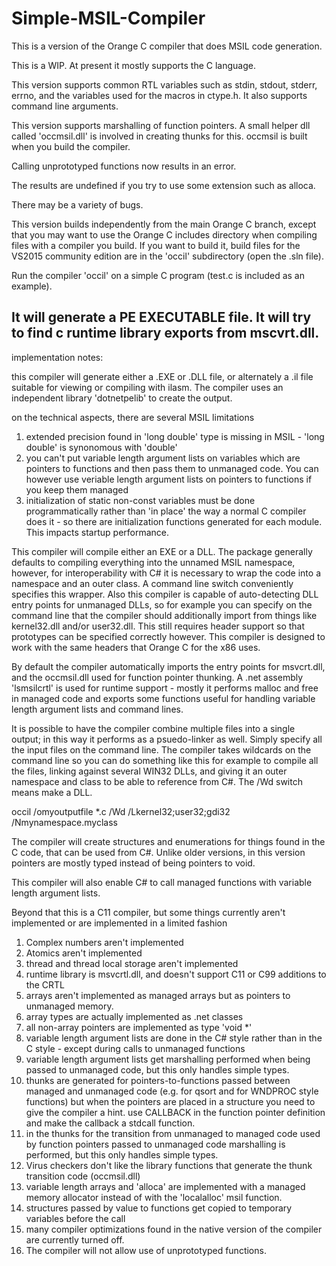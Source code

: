# Simple-MSIL-Compiler

This is a version of the Orange C compiler that does MSIL code generation.

This is a WIP.  At present it mostly supports the C language.  

This version supports common RTL variables such as stdin, stdout, stderr, errno, and the variables used for the macros in
ctype.h.   It also supports command line arguments.
 
This version supports marshalling of function pointers.  A small helper dll called 'occmsil.dll' is involved in creating thunks for this.  occmsil is built when you build the compiler. 

Calling unprototyped functions now results in an error.

The results are undefined if you try to use some extension such as alloca.

There may be a variety of bugs.

This version builds independently from the main Orange C branch, except that you may want to use the Orange C includes directory when compiling files with a compiler you build.  If you want to build it, build files for the VS2015 community edition are in the 'occil' subdirectory (open the .sln file).

Run the compiler 'occil' on a simple C program (test.c is included as an example).

It will generate a PE EXECUTABLE file.   It will try to find c runtime library exports from mscvrt.dll.
------------------------------------
implementation notes:

this compiler will generate either a .EXE or .DLL file, or alternately a .il file suitable for viewing or compiling with ilasm.   The compiler uses an independent library 'dotnetpelib' to create the output.

on the technical aspects, there are several MSIL limitations

1) extended precision found in 'long double' type is missing  in MSIL - 'long double' is synonomous with 'double'
2) you can't put variable length argument lists on variables which are pointers to functions and then pass them to
unmanaged code.   You can however use veriable length argument lists on pointers to functions if you keep them managed
3) initialization of static non-const variables must be done programmatically rather than 'in place' the way a normal C compiler does it - so there are initialization functions generated for each module.   This impacts startup performance.

This compiler will compile either an EXE or a DLL.  The package generally defaults to compiling everything into the unnamed MSIL namespace, however, for interoperability with C# it is necessary to wrap the code into a namespace and an outer class.  A command line switch conveniently specifies this wrapper.   Also this compiler is capable of auto-detecting DLL entry points for unmanaged DLLs, so for example you can specify on the command line that the compiler should additionally import from things like kernel32.dll and/or user32.dll.   This still requires header support so that prototypes can be specified correctly however.   This compiler is designed to work with the same headers that Orange C for the x86 uses.  

By default the compiler automatically imports the entry points for msvcrt.dll, and the occmsil.dll used for function pointer thunking.  A .net assembly 'lsmsilcrtl' is used for runtime support - mostly it performs malloc and free in managed code and exports some functions useful for handling variable length argument lists and command lines.

It is possible to have the compiler combine multiple files into a single output; in this way it performs as a psuedo-linker as well.   Simply specify all the input files on the command line.   The compiler takes wildcards on the command line so you can do something like this for example to compile all the files, linking against several WIN32 DLLs, and giving it an outer namespace and class to be able to reference from C#.   The /Wd switch means make a DLL.

occil /omyoutputfile *.c /Wd /Lkernel32;user32;gdi32 /Nmynamespace.myclass

The compiler will create structures and enumerations for things found in the C code, that can be used from C#.   Unlike older versions, in this version pointers are mostly typed instead of being pointers to void.   

This compiler will also enable C# to call managed functions with variable length argument lists.  

Beyond that this is a C11 compiler, but some things currently aren't implemented or are implemented in a limited fashion

1) Complex numbers aren't implemented
2) Atomics aren't implemented
3) thread and thread local storage aren't implemented
4) runtime library is msvcrtl.dll, and doesn't support C11 or C99 additions to the CRTL
5) arrays aren't implemented as managed arrays but as pointers to unmanaged memory.
6) array types are actually implemented as .net classes
7) all non-array pointers are implemented as type 'void *'
8) variable length argument lists are done in the C# style rather than in the C style - except during calls to unmanaged functions
9) variable length argument lists get marshalling performed when being passed to unmanaged code, but this only handles simple types.
10) thunks are generated for pointers-to-functions passed between managed and unmanaged code (e.g. for qsort and for WNDPROC style functions) but when the pointers are placed in a structure you need to give the compiler a hint.  use CALLBACK in the function pointer definition and make the callback a stdcall function.
11) in the thunks for the transition from unmanaged to managed code used by function pointers passed to unmanaged code marshalling is performed, but this only handles simple types.
12) Virus checkers don't like the library functions that generate the thunk transition code (occmsil.dll)
13) variable length arrays and 'alloca' are implemented with a managed memory allocator instead of with the 'localalloc' msil function.
14) structures passed by value to functions get copied to temporary variables before the call
15) many compiler optimizations found in the native version of the compiler are currently turned off.
16) The compiler will not allow use of unprototyped functions.